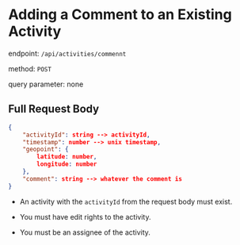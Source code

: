 # Adding a Comment to an Existing Activity

endpoint: `/api/activities/commennt`

method: `POST`

query parameter: none

## Full Request Body

```json
{
    "activityId": string --> activityId,
    "timestamp": number --> unix timestamp,
    "geopoint": {
        latitude: number,
        longitude: number
    },
    "comment": string --> whatever the comment is
}
```

* An activity with the `activityId` from the request body must exist.

* You must have edit rights to the activity.

* You must be an assignee of the activity.
